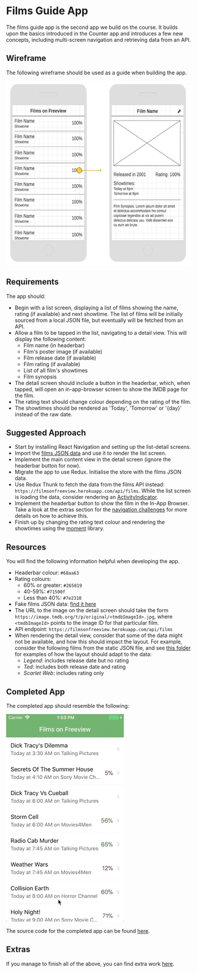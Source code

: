 # Films Guide App

The films guide app is the second app we build on the course. It builds upon the basics introduced in the Counter app and introduces a few new concepts, including multi-screen navigation and retrieving data from an API.

## Wireframe

The following wireframe should be used as a guide when building the app.

<img src="wireframe.png" height="500">

## Requirements

The app should:

- Begin with a list screen, displaying a list of films showing the name, rating (if available) and next showtime. The list of films will be initially sourced from a local JSON file, but eventually will be fetched from an API.
- Allow a film to be tapped in the list, navigating to a detail view. This will display the following content:
  - Film name (in headerbar)
  - Film's poster image (if available)
  - Film release date (if available)
  - Film rating (if available)
  - List of all film's showtimes
  - Film synopsis
- The detail screen should include a button in the headerbar, which, when tapped, will open an in-app-browser screen to show the IMDB page for the film.
- The rating text should change colour depending on the rating of the film.
- The showtimes should be rendered as 'Today', 'Tomorrow' or '{day}' instead of the raw date.

## Suggested Approach

- Start by installing React Navigation and setting up the list-detail screens.
- Import the [films JSON data](assets/films.json) and use it to render the list screen.
- Implement the main content view in the detail screen (ignore the headerbar button for now).
- Migrate the app to use Redux. Initialise the store with the films JSON data.
- Use Redux Thunk to fetch the data from the films API instead: `https://filmsonfreeview.herokuapp.com/api/films`. While the list screen is loading the data, consider rendering an [ActivityIndicator](https://facebook.github.io/react-native/docs/activityindicator.html).
- Implement the headerbar button to show the film in the In-App Browser. Take a look at the extras section for the [navigation challenges](../../challenges/navigation.md) for more details on how to achieve this.
- Finish up by changing the rating text colour and rendering the showtimes using the [moment](https://momentjs.com) library.

## Resources

You will find the following information helpful when developing the app.

- Headerbar colour: `#68aa63`
- Rating colours:
  - 60% or greater: `#265819`
  - 40-59%: `#71500f`
  - Less than 40%: `#7e2310`
- Fake films JSON data: [find it here](assets/films.json)
- The URL to the image on the detail screen should take the form `https://image.tmdb.org/t/p/original/<tmdbImageId>.jpg`, where `<tmdbImageId>` points to the image ID for that particular film.
- API endpoint: `https://filmsonfreeview.herokuapp.com/api/films`
- When rendering the detail view, consider that some of the data might not be available, and how this should impact the layout. For example, consider the following films from the static JSON file, and see [this folder](resources/) for examples of how the layout should adapt to the data:
  - *Legend*: includes release date but no rating
  - *Ted*: includes both release date and rating
  - *Scarlet Web*: includes rating only

## Completed App

The completed app should resemble the following:

![](./demo.gif)

The source code for the completed app can be found [here](https://github.com/studiozeffa/film-guide-app).

## Extras

If you manage to finish all of the above, you can find extra work [here](extras.md).
